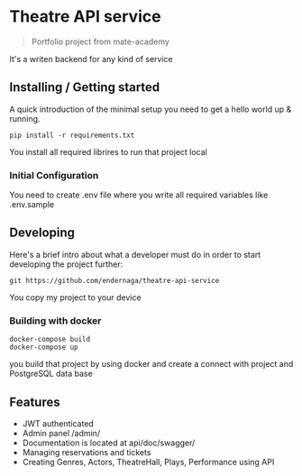 # Theatre API service
> Portfolio project from mate-academy

It's a writen backend for any kind of service

## Installing / Getting started

A quick introduction of the minimal setup you need to get a hello world up &
running.

```shell
pip install -r requirements.txt
```

You install all required librires to run that project local

### Initial Configuration

You need to create .env file where you write all required variables like .env.sample

## Developing

Here's a brief intro about what a developer must do in order to start developing
the project further:

```shell
git https://github.com/endernaga/theatre-api-service
```

You copy my project to your device

### Building with docker

```shell
docker-compose build
docker-compose up
```

you build that project by using docker and create a connect with project and PostgreSQL data base
## Features

* JWT authenticated
* Admin panel /admin/
* Documentation is located at api/doc/swagger/
* Managing reservations and tickets
* Creating Genres, Actors, TheatreHall, Plays, Performance using API
